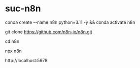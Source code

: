 # suc-n8n






conda create --name n8n python=3.11 -y && conda activate n8n



git clone https://github.com/n8n-io/n8n.git


cd n8n


npx n8n


http://localhost:5678
